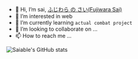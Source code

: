 - 👋 Hi, I’m sai, [ふじわら の さい(Fujiwara Sai)](https://baike.baidu.com/item/%E8%97%A4%E5%8E%9F%E4%BD%90%E4%B8%BA/1137908)
- 👀 I’m interested in web
- 🌱 I’m currently learning `actual combat project`
- 💞️ I’m looking to collaborate on ...
- 📫 How to reach me ...

<!---
Saiable/Saiable is a ✨ special ✨ repository because its `README.md` (this file) appears on your GitHub profile.
You can click the Preview link to take a look at your changes.
--->

![Saiable's GitHub stats](https://github-readme-stats.vercel.app/api?username=Saiable)
